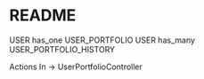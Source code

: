 # README

USER has_one USER_PORTFOLIO
USER has_many USER_PORTFOLIO_HISTORY

Actions In -> UserPortfolioController
